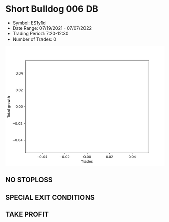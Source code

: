 # Short Bulldog 006 DB 
- Symbol: ES1y1d
- Date Range: 07/19/2021 - 07/07/2022
- Trading Period: 7:20-12:30
- Number of Trades: 0

![Plot](ShortBulldog006DBES1y1d.png)
## NO STOPLOSS









## SPECIAL EXIT CONDITIONS 


## TAKE PROFIT









